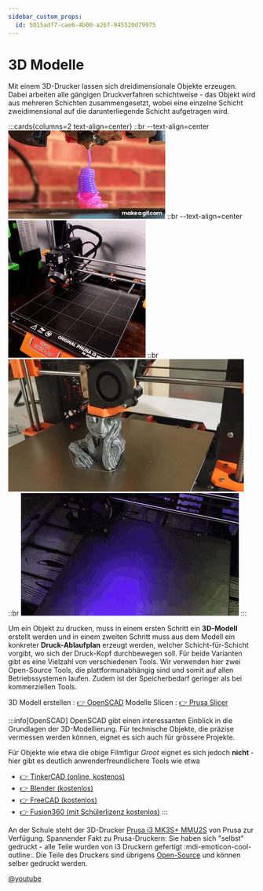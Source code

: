 ```yaml
---
sidebar_custom_props:
  id: 5015adf7-cae6-4b00-a26f-945520d79975
---
```

# 3D Modelle 

Mit einem 3D-Drucker lassen sich dreidimensionale Objekte erzeugen. Dabei arbeiten alle gängigen Druckverfahren schichtweise - das Objekt wird aus mehreren Schichten zusammengesetzt, wobei eine einzelne Schicht zweidimensional auf die darunterliegende Schicht aufgetragen wird.

:::cards{columns=2 text-align=center}
::br --text-align=center
![--width=996px](images/prusa-timelapse-01.gif)
::br --text-align=center
![](images/prusa-timelapse-02.gif)
::br
![Groot --width=996px](images/prusa-timelapse-03.gif)
::br
![--width=996px](images/prusa-timelapse-04.gif)
:::

Um ein Objekt zu drucken, muss in einem ersten Schritt ein **3D-Modell** erstellt werden und in einem zweiten Schritt muss aus dem Modell ein konkreter **Druck-Ablaufplan** erzeugt werden, welcher Schicht-für-Schicht vorgibt, wo sich der Druck-Kopf durchbewegen soll. Für beide Varianten gibt es eine Vielzahl von verschiedenen Tools. Wir verwenden hier zwei Open-Source Tools, die plattformunabhängig sind und somit auf allen Betriebssystemen laufen. Zudem ist der Speicherbedarf geringer als bei kommerziellen Tools.

3D Modell erstellen
: [👉 OpenSCAD](https://www.openscad.org/)
Modelle Slicen
: [👉 Prusa Slicer](https://www.prusa3d.com/page/prusaslicer_424/)

:::info[OpenSCAD]
OpenSCAD gibt einen interessanten Einblick in die Grundlagen der 3D-Modellierung. Für technische Objekte, die präzise vermessen werden können, eignet es sich auch für grössere Projekte. 

Für Objekte wie etwa die obige Filmfigur *Groot* eignet es sich jedoch **nicht** - hier gibt es deutlich anwenderfreundlichere Tools wie etwa
- [👉 TinkerCAD (online, kostenos)](https://www.tinkercad.com/)
- [👉 Blender (kostenlos)](https://studio.blender.org/training/3d-printing/)
- [👉 FreeCAD (kostenlos)](https://www.freecad.org/)
- [👉 Fusion360 (mit Schülerlizenz kostenlos)](https://www.autodesk.com/products/fusion-360/education)
:::

An der Schule steht der 3D-Drucker [Prusa i3 MK3S+ MMU2S](https://www.prusa3d.com/de/kategorie/original-prusa-i3-mk3s/) von Prusa zur Verfügung. Spannender Fakt zu Prusa-Druckern: Sie haben sich "selbst" gedruckt - alle Teile wurden von i3 Druckern gefertigt :mdi-emoticon-cool-outline:. Die Teile des Druckers sind übrigens [Open-Source](https://github.com/prusa3d/Original-Prusa-i3) und können selber gedruckt werden.

[@youtube](https://www.youtube.com/embed/gdnRkE1dRTI)

